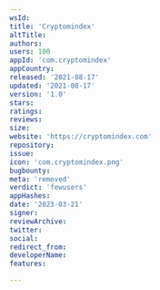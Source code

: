 ```yaml
---
wsId: 
title: 'Cryptomindex'
altTitle: 
authors: 
users: 100
appId: 'com.cryptomindex'
appCountry: 
released: '2021-08-17'
updated: '2021-08-17'
version: '1.0'
stars: 
ratings: 
reviews: 
size: 
website: 'https://cryptomindex.com'
repository: 
issue: 
icon: 'com.cryptomindex.png'
bugbounty: 
meta: 'removed'
verdict: 'fewusers'
appHashes: 
date: '2023-03-21'
signer: 
reviewArchive: 
twitter: 
social: 
redirect_from: 
developerName: 
features: 

---
```


